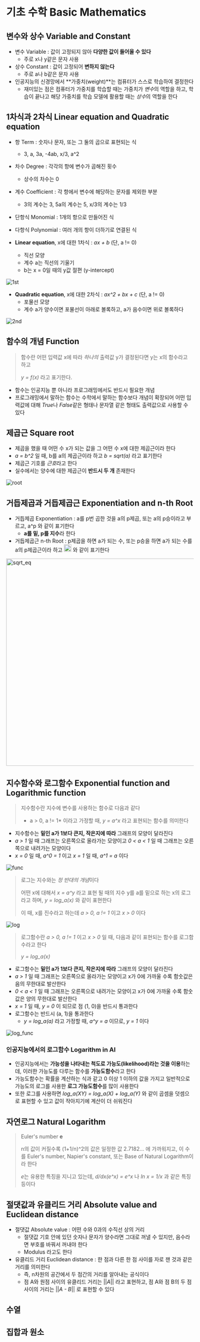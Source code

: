 # 기초 수학 Basic Mathematics

## 변수와 상수 Variable and Constant
* 변수 Variable : 값이 고정되지 않아 **다양한 값이 들어올 수 있다**
    + 주로 x나 y같은 문자 사용
* 상수 Constant : 값이 고정되어 **변하지 않는다**
    + 주로 a나 b같은 문자 사용
* 인공지능의 신경망에서 **가중치(weight)**는 컴퓨터가 스스로 학습하여 결정한다
    + 재미있는 점은 컴퓨터가 가중치를 학습할 때는 가중치가 *변수*의 역할을 하고, 학습이 끝나고 해당 가중치를 학습 모델에 활용할 때는 *상수*의 역할을 한다


## 1차식과 2차식 Linear equation and Quadratic equation
* 항 Term : 숫자나 문자, 또는 그 둘의 곱으로 표현되는 식
    + 3, a, 3a, -4ab, x/3, a^2
* 차수 Degree : 각각의 항에 변수가 곱해진 횟수
    + 상수의 차수는 0
* 계수 Coefficient : 각 항에서 변수에 해당하는 문자를 제외한 부분
    + 3의 계수는 3, 5a의 계수는 5, x/3의 계수는 1/3
* 단항식 Monomial : 1개의 항으로 만들어진 식
* 다항식 Polynomial : 여러 개의 항이 더하기로 연결된 식


* **Linear equation**, x에 대한 1차식 : *ax + b* (단, a != 0)
    + 직선 모양
    + 계수 a는 직선의 기울기
    + b는 x = 0일 때의 y값 절편 (y-intercept)

![1st](https://user-images.githubusercontent.com/28593767/111255052-b01f8880-8659-11eb-8d2c-68f772c3ce9e.png)

* **Quadratic equation**, x에 대한 2차식 : *ax^2 + bx + c* (단, a != 0)
    + 포물선 모양
    + 계수 a가 양수이면 포물선이 아래로 볼록하고, a가 음수이면 위로 볼록하다

![2nd](https://user-images.githubusercontent.com/28593767/111255094-c6c5df80-8659-11eb-990d-0c59f7a79b4f.png)

## 함수의 개념 Function
> 함수란 어떤 입력값 x에 따라 *하나의* 출력값 y가 결정된다면 y는 x의 함수라고 하고
>
> *y = f(x)* 라고 표기한다.

* 함수는 인공지능 뿐 아니라 프로그래밍에서도 반드시 필요한 개념
* 프로그래밍에서 말하는 함수는 수학에서 말하는 함수보다 개념이 확장되어 어떤 입력값에 대해 *True*나 *False*같은 형태나 문자열 같은 형태도 출력값으로 사용할 수 있다


## 제곱근 Square root
* 제곱을 했을 때 어떤 수 x가 되는 값을 그 어떤 수 x에 대한 제곱근이라 한다
* *a = b^2* 일 때, b를 a의 제곱근이라 하고 *b = sqrt(a)* 라고 표기한다
* 제곱근 기호를 *근호*라고 한다
* 실수에서는 양수에 대한 제곱근이 **반드시 두 개** 존재한다

![root](https://user-images.githubusercontent.com/28593767/111255135-d2b1a180-8659-11eb-9019-9b0e21efff2c.png)


## 거듭제곱과 거듭제곱근 Exponentiation and n-th Root
* 거듭제곱 Exponentiation : a를 p번 곱한 것을 a의 p제곱, 또는 a의 p승이라고 부르고, a^p 와 같이 표기한다
    + **a를 밑, p를 지수**라 한다
* 거듭제곱근 n-th Root : p제곱을 하면 a가 되는 수, 또는 p승을 하면 a가 되는 수를 a의 p제곱근이라 하고 <img width="20" alt="sqrt" src="https://user-images.githubusercontent.com/28593767/111248845-10103200-864e-11eb-857a-b0b8f0b8b564.png"> 와 같이 표기한다

<img width="555" alt="sqrt_eq" src="https://user-images.githubusercontent.com/28593767/111248702-c58eb580-864d-11eb-8fdd-e4c9171174b4.png">


## 지수함수와 로그함수 Exponential function and Logarithmic function
> 지수함수란 지수에 변수를 사용하는 함수로 다음과 같다
>
> * a > 0, a != 1* 이라고 가정할 때, *y = a^x* 라고 표현되는 함수를 의미한다

* 지수함수는 **밑인 a가 1보다 큰지, 작은지에 따라** 그래프의 모양이 달라진다
* *a > 1* 일 때 그래프는 오른쪽으로 올라가는 모양이고 *0 < a < 1* 일 때 그래프는 오른쪽으로 내려가는 모양이다
* *x = 0* 일 때, *a^0 = 1* 이고 *x = 1* 일 때, *a^1 = a* 이다

![func](https://user-images.githubusercontent.com/28593767/111254256-fa076f00-8657-11eb-8ec8-184478699e2e.png)


> 로그는 지수와는 *정 반대의 개념*이다
>
> 어떤 x에 대해서 *x = a^y* 라고 표현 될 때의 지수 y를 a를 밑으로 하는 x의 로그라고 하며, *y = log_a(x)* 와 같이 표현한다
>
> 이 때, x를 진수라고 하는데 *a > 0, a != 1* 이고 *x > 0* 이다

![log](https://user-images.githubusercontent.com/28593767/111300037-014c6e00-8694-11eb-82f4-199ea39b6c30.png)


> 로그함수란 *a > 0, a != 1* 이고 *x > 0* 일 때, 다음과 같이 표현되는 함수를 로그함수라고 한다
>
> *y = log_a(x)*

* 로그함수는 **밑인 a가 1보다 큰지, 작은지에 따라** 그래프의 모양이 달라진다
* *a > 1* 일 때 그래프는 오른쪽으로 올라가는 모양이고 x가 0에 가까울 수록 함숫값은 음의 무한대로 발산한다
* *0 < a < 1* 일 때 그래프는 오른쪽으로 내려가는 모양이고 x가 0에 가까울 수록 함숫값은 양의 무한대로 발산한다
* *x = 1* 일 때, *y = 0* 이 되므로 점 (1, 0)을 반드시 통과한다
* 로그함수는 반드시 (a, 1)을 통과한다
    + *y = log_a(a)* 라고 가정할 때, *a^y = a* 이므로, *y = 1* 이다

![log_func](https://user-images.githubusercontent.com/28593767/111300079-0b6e6c80-8694-11eb-990b-38fd98bcfbd5.png)


### 인공지능에서의 로그함수 Logarithm in AI
* 인공지능에서는 **가능성을 나타내는 척도로 가능도(likelihood)라는 것을 이용**하는데, 이러한 가능도를 다루는 함수를 **가능도함수**라고 한다
* 가능도함수는 확률을 계산하는 식과 같고 0 이상 1 이하의 값을 가지고 일반적으로 가능도의 로그를 사용한 **로그 가능도함수**를 많이 사용한다
* 또한 로그를 사용하면 *log_a(XY) = log_a(X) + log_a(Y)* 와 같이 곱셈을 덧셈으로 표현할 수 있고 값이 작아지기에 계산이 더 쉬워진다


## 자연로그 Natural Logarithm

> Euler's number **e**
>
> n의 값이 커질수록 (1+1/n)^2의 값은 일정한 값 2.7182... 에 가까워지고, 이 수를 Euler's number, Napier's constant, 또는 Base of Natural Logarithm이라 한다
>
> *e*는 유용한 특징을 지니고 있는데, *d/dx(e^x) = e^x* 나 *ln x = 1/x* 과 같은 특징 등이다

<!-- 자연로그 -->

## 절댓값과 유클리드 거리 Absolute value and Euclidean distance
* 절댓값 Absolute value : 어떤 수와 0과의 수직선 상의 거리
    + 절댓값 기호 안에 있던 숫자나 문자가 양수라면 그대로 꺼낼 수 있지만, 음수라면 부호를 바꿔서 꺼내야 한다
    + Modulus 라고도 한다
* 유클리드 거리 Euclidean distance : 한 점과 다른 한 점 사이를 자로 잰 것과 같은 거리를 의미한다
    + 즉, n차원의 공간에서 두 점간의 거리를 알아내는 공식이다
    + 점 A와 원점 사이의 유클리드 거리는 ||*A*|| 라고 표현하고, 점 A와 점 B의 두 점 사이의 거리는 ||*A - B*|| 로 표현할 수 있다

<!-- 유클리드 공식 -->

## 수열



## 집합과 원소




















